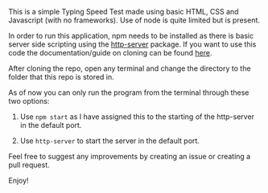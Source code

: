 This is a simple Typing Speed Test made using basic HTML, CSS and Javascript (with no frameworks). Use of node is quite limited but is present. 

In order to run this application, npm needs to be installed as there is basic server side scripting using the [http-server](https://www.npmjs.com/package/http-server) package.
If you want to use this code the documentation/guide on cloning can be found [here](https://docs.github.com/en/github/creating-cloning-and-archiving-repositories/cloning-a-repository).

After cloning the repo, open any terminal and change the directory to the folder that this repo is stored in.

As of now you can only run the program from the terminal through these two options:

1. Use `npm start` as I have assigned this to the starting of the http-server in the default port.

2. Use `http-server` to start the server in the default port.

Feel free to suggest any improvements by creating an issue or creating a pull request.

Enjoy!
